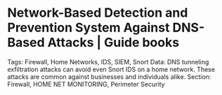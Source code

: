 # Network-Based Detection and Prevention System Against DNS-Based Attacks | Guide books

Tags: Firewall, Home Networks, IDS, SIEM, Snort
Data: DNS tunneling exfiltration attacks can avoid even Snort IDS on a home network. These attacks are common against businesses and individuals alike.
Section: Firewall, HOME NET MONITORING, Perimeter Security
